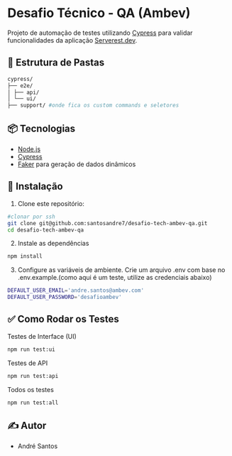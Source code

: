 # Desafio Técnico - QA (Ambev)

Projeto de automação de testes utilizando [Cypress](https://www.cypress.io/) para validar funcionalidades da aplicação [Serverest.dev](https://serverest.dev/).

## 📁 Estrutura de Pastas


```bash
cypress/
├── e2e/
│ ├── api/
│ └── ui/ 
├── support/ #onde fica os custom commands e seletores
````

## 📦 Tecnologias

- [Node.js](https://nodejs.org/)
- [Cypress](https://www.cypress.io/)
- [Faker](https://fakerjs.dev/) para geração de dados dinâmicos

## 🚀 Instalação

1. Clone este repositório:

```bash
#clonar por ssh
git clone git@github.com:santosandre7/desafio-tech-ambev-qa.git
cd desafio-tech-ambev-qa
```
2. Instale as dependências

```bash
npm install
```

3. Configure as variáveis de ambiente. Crie um arquivo .env com base no .env.example.(como aqui é um teste, utilize as credenciais abaixo)
```bash
DEFAULT_USER_EMAIL='andre.santos@ambev.com'
DEFAULT_USER_PASSWORD='desafioambev'
```

## ✅ Como Rodar os Testes
Testes de Interface (UI)
```bash
npm run test:ui
```
Testes de API
```bash
npm run test:api
```

Todos os testes
```bash
npm run test:all
```

## ✍️ Autor
- André Santos